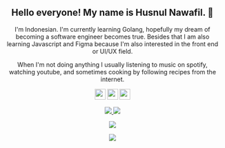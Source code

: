 <h2 align="center">Hello everyone! My name is Husnul Nawafil. 👋</h2>
<p align="center">I'm Indonesian. I'm currently learning Golang, hopefully my dream of becoming a software engineer becomes true. Besides that I am also learning Javascript and Figma because I'm also interested in the front end or UI/UX field.</p>

<p align="center">When I'm not doing anything I usually listening to music on spotify, watching youtube, and sometimes cooking by following recipes from the internet.</p>

<p align="center"><a href="https://twitter.com/nawafil_"><img src="https://img.shields.io/badge/twitter-%231DA1F2.svg?&style=for-the-badge&logo=twitter&logoColor=white" height=25></a> <a href="https://www.linkedin.com/in/husnul-nawafil-9653a1195/"><img src="https://img.shields.io/badge/linkedin-%230077B5.svg?&style=for-the-badge&logo=linkedin&logoColor=white" height=25></a> <a href="https://www.instagram.com/husnulnawafiil/"><img src="https://img.shields.io/badge/instagram-%23E4405F.svg?&style=for-the-badge&logo=instagram&logoColor=white" height=25></a> 
</p>

<p align=center>
  <a href="https://github.com/husnulnawafil">
    <img src="https://badges.pufler.dev/visits/husnulnawafil/husnulnawafil?style=flat-square&color=black&logo=github">
  </a>
  <a href="https://github.com/husnulnawafil?tab=repositories">
    <img src="https://badges.pufler.dev/repos/husnulnawafil?style=flat-square&color=black&logo=github">
  </a>
</p>
<p align="center">
<a href="https://github.com/husnulnawafil"><img src="https://img.shields.io/github/followers/husnulnawafil?style=social"></a>
</p>

<p align=center>  
  <img align=center src="https://github-readme-stats.vercel.app/api?username=husnulnawafil&show_icons=true&theme=radical">
</p>

